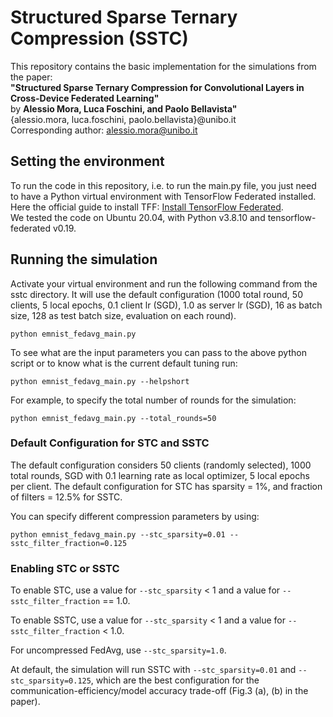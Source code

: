 # Structured Sparse Ternary Compression (SSTC)
This repository contains the basic implementation for the simulations from the paper:  
**"Structured Sparse Ternary Compression for Convolutional Layers in Cross-Device Federated Learning"**  
by **Alessio Mora, Luca Foschini, and Paolo Bellavista"**  
{alessio.mora, luca.foschini, paolo.bellavista}@unibo.it  
Corresponding author: alessio.mora@unibo.it

## Setting the environment
To run the code in this repository, i.e. to run the main.py file, you just need to have a Python 
virtual environment with TensorFlow Federated installed. 
Here the official guide to install TFF:
[Install TensorFlow Federated](https://www.tensorflow.org/federated/install).  
We tested the code on Ubuntu 20.04, with Python v3.8.10 and tensorflow-federated v0.19.

## Running the simulation
Activate your virtual environment and run the following command from the sstc directory. It will use 
the default configuration (1000 total round, 50 clients, 5 local epochs, 0.1 client lr (SGD), 1.0 as server lr (SGD), 16 as batch size, 128 as test batch size,
evaluation on each round).

`python emnist_fedavg_main.py`   

To see what are the input parameters you can pass to the above python script or to know what
is the current default tuning run:

`python emnist_fedavg_main.py --helpshort`

For example, to specify the total number of rounds for the simulation:  
  
`python emnist_fedavg_main.py --total_rounds=50`

### Default Configuration for STC and SSTC
The default configuration considers 50 clients (randomly selected), 1000 total rounds,
SGD with 0.1 learning rate as local optimizer, 5 local epochs per client.
The default configuration for STC has sparsity = 1%, and fraction of filters = 12.5% for SSTC.

You can specify different compression parameters by using:
  
`python emnist_fedavg_main.py --stc_sparsity=0.01 --sstc_filter_fraction=0.125`

### Enabling STC or SSTC
To enable STC, use a value for `--stc_sparsity` < 1 and a value for `--sstc_filter_fraction` == 1.0.
  
To enable SSTC, use a value for `--stc_sparsity` < 1 and a value for `--sstc_filter_fraction` < 1.0.

For uncompressed FedAvg, use `--stc_sparsity=1.0`.  
  
At default, the simulation will run SSTC with `--stc_sparsity=0.01` and `--stc_sparsity=0.125`, which are the
best configuration for the communication-efficiency/model accuracy trade-off (Fig.3 (a), (b) in the paper).